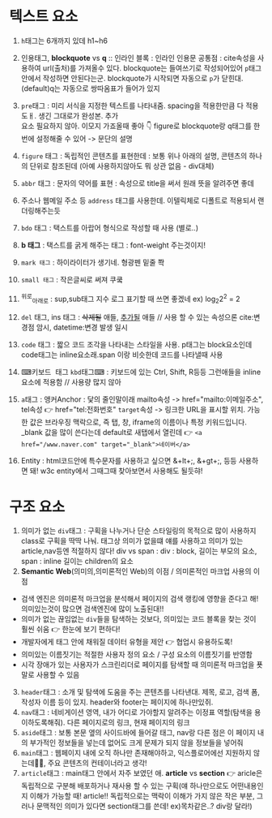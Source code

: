 # 텍스트 요소

1. <code>h</code>태그는 6개까지 있데 h1~h6
2. 인용태그, **blockquote** vs **q** :: 인라인 블록 : 인라인 인용문 공통점 : cite속성을 사용하여 url(출처)를 가져올수 있다.
blockquote는 들여쓰기로 작성되어있어 <code>p</code>태그 안에서 작성하면 안된다는군. blockquote가 시작되면 자동으로 <code>p</code>가 닫힌대.
(default)q는 자동으로 쌍따옴표가 들어가 있지 
3. <code>pre</code>태그 : 미리 서식을 지정한 텍스트를 나타내줌. spacing을 적용한만큼 다 적용 도ㅐ. 생긴 그대로가 완성본. 추가 <br>요소 필요하지 않아. 이모지 가죠올때 좋아 👇 figure로 blockquote랑 q태그를 한번에 설정해줄 수 있어 -> 문단의 설명
4. <code>figure</code> 태그 : 독립적인 콘텐츠를 표현한데 : 보통 위나 아래의 설명, 콘텐츠의 하나의 단위로 참조된데 (아예 사용하지않아도 뭐 상관 없음 - div대체)
5. <code>abbr</code> 태그 : 문자의 약어를 표현 : 속성으로 title을 써서 원래 뜻을 알려주면 좋데
6. 주소나 웹메일 주소 등 <code>address</code> 태그를 사용한데. 이텔릭체로 디폴트로 적용되서 랜더링해주는듯
7. <code>bdo</code> 태그 : 택스트를 아랍어 형식으로 작성할 때 사용 (별로..)
8. <b>b 태그</b> : 택스트를 굵게 해주는 태그 : font-weight 주는것이지!
9. <code>mark 태그</code> : 하이라이터가 생기네. 형광펜 밑줄 쫙
10. <code>small 태그</code> : 작은글씨로 써져 쿠쿸
11. <sup>위로</sup><sub>아래로</sub> : sup,sub태그 지수 로그 표기할 때 쓰면 좋겠네 ex) log<sub>2</sub>2<sup>2</sup> = 2
12. <code>del</code> 태그, ins 태그 : <del>삭제될</del> 애들, <ins>추가될</ins> 애들 // 사용 할 수 있는 속성으론 cite:변경점 암시, datetime:변경 발생 일시
13. <code>code</code> 태그 : 짧으 코드 조각을 나타내는 스타일을 사용. p태그는 block요소인데 code태그는 inline요소래.span 이랑 비슷한데 코드를 나타낼때 사용
14. ⌨<kbd>키보드 태그</kbd> <code>kbd</code>태그⌨ : 키보드에 있는 Ctrl, Shift, R등등 그런애들을 inline요소에 적용함 // 사용량 많지 않아
15. <code>a</code>태그 : 앵커Anchor : 닻의 줄인말이래 mailto속성 -> href="mailto:이메일주소", tel속성 👉 href="tel:전화번호"
<code>target</code>속성 -> 링크한 URL을 표시할 위치. 가능한 값은 브라우징 맥락으로, 즉 탭, 창, iframe의 이름이나 특정 키워드입니다. _blank 값을 많이 쓴다는데 default로 새탭에서 열린데 👉 ```<a href="/www.naver.com" target="_blank">네이버</a>```

16. Entity : html코드안에 특수문자를 사용하고 싶으면 &+lt+;, &+gt+;, 등등 사용하면 돼! w3c entity에서 그때그때 찾아보면서 사용해도 될듯햐!

# 구조 요소

1. 의미가 없는 <code>div</code>태그 : 구획을 나누거나 단순 스타일링의 목적으로 많이 사용하지 class로 구획을 딱딱 나눠. 태그상 의미가 없을떄 얘를 사용하고 의미가 있는 article,nav등엔 적절하지 않다! div vs span : div : block, 길이는 부모의 요소, span : inline 길이는 children의 요소
2. **Semantic Web**(의미의,의미론적인 Web)의 이점 / 의미론적인 마크업 사용의 이점
 - 검색 엔진은 의미론적 마크업을 분석해서 페이지의 검색 랭킹에 영향을 준다고 해! 의미있는것이 많으면 검색엔진에 많이 노출된대!!
 - 의미가 없는 끊임없는 <code>div</code>들을 탐색하는 것보다, 의미있는 코드 블록을 찾는 것이 훨씬 쉬움 👉 한눈에 보기 편하다!
 - 개발자에게 태그 안에 채워질 데이터 유형을 제안 👉 협업시 유용하도록!
 - 의미있는 이름짓기는 적절한 사용자 정의 요소 / 구성 요소의 이름짓기를 반영함
 - 시각 장애가 있는 사용자가 스크린리더로 페이지를 탐색할 때 의미론적 마크업을 푯말로 사용할 수 있음
3. <code>header</code>태그 : 소개 및 탐색에 도움을 주는 콘텐츠를 나타낸대. 제목, 로고, 검색 폼, 작성자 이름 등이 있지. header와 footer는 페이지에 하나만있쥐.
4. <code>nav</code>태그 : 네비게이션 영역, 내가 어디로 가야할지 알려주는 이정표 역할(탐색을 용이하도록해줘). 다른 페이지로의 링크, 현재 페이지의 링크
5. <code>aside</code>태그 : 보통 본문 옆의 사이드바에 들어갈 태그, nav랑 다른 점은 이 페이지 내의 부가적인 정보들을 넣는데 없어도 크게 문제가 되지 않을 정보들을 넣어줘
6. <code>main</code>태그 : 웹페이지 내에 오직 하나만 존재해야하고, 익스플로어에선 지원하지 않는데🤦‍♂️, 주요 콘텐츠의 컨테이너라고 생각!
7. <code>article</code>태그 : main태그 안에서 자주 보였던 애. **article** vs **section** 👉 aricle은 독립적으로 구분해 배포하거나 재사용 할 수 있는 구획(얘 하나만으로도 어떤내용인지 이해가 가능할 때! article!! 독립적으로는 맥락이 이해가 가지 않은 작은 부분, 그러나 문맥적인 의미가 있다면 section태그를 쓴데! ex)목차같은..? div랑 달라!)